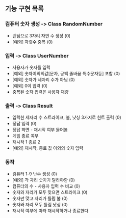 ## 기능 구현 목록

### 컴퓨터 숫자 생성 -> Class RandomNumber

- 랜덤으로 3자리 자연 수 생성 (0)
- [예외] 자릿수 중복 (0)

### 입력 -> Class UserNumber

- 사용자가 숫자를 입력
- [예외] 숫자이외의값[문자, 공백 줄바꿈 특수문자등] 포함 (0)
- [예외] 숫자가 세자리 수가 아님 (0)
- [예외] 0이 입력 (0)
- 중복된 숫자 입력은 사용자 재량

### 출력 -> Class Result

- 입력한 세자리 수 스트라이크, 불, 낫싱 3가지로 힌트 출력 (0)
- 정답 입력 (0)
- 정답 화면 - 재시작 여부 물어봄
- 게임 종료 여부
- 재시작 1 종료 2
- [예외] 재시작, 종료 값 이외의 숫자 입력

### 동작

- 컴퓨터 1-9 난수 생성 (0)
- [예외] 각 자리 숫자가 달라야함 (0)
- 컴퓨터의 수 - 사용자 입력 수 비교 (0)
- 숫자와 자리가 모두 맞으면 스트라이크 (0)
- 숫자만 맞고 자리가 틀림 불 (0)
- 숫자와 자리 모두 틀림 낫싱 (0)
- 재시작 여부에 따라 재시작하거나 종료한다